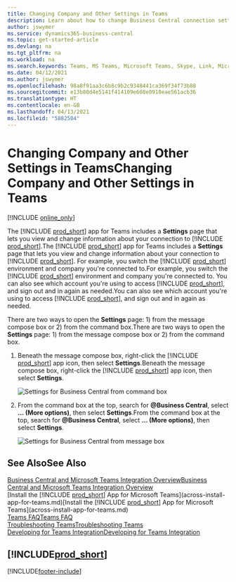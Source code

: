 ```yaml
---
title: Changing Company and Other Settings in Teams
description: Learn about how to change Business Central connection settings from Microsoft Teams.
author: jswymer
ms.service: dynamics365-business-central
ms.topic: get-started-article
ms.devlang: na
ms.tgt_pltfrm: na
ms.workload: na
ms.search.keywords: Teams, MS Teams, Microsoft Teams, Skype, Link, Microsoft 365, settings, search
ms.date: 04/12/2021
ms.author: jswymer
ms.openlocfilehash: 98a8f91aa3c6b8c9b2c9348441ca369f34f73b88
ms.sourcegitcommit: e13b80d4e5141f414109e660e0918eae561acb36
ms.translationtype: HT
ms.contentlocale: en-GB
ms.lasthandoff: 04/13/2021
ms.locfileid: "5882504"
---
```

# <a name="changing-company-and-other-settings-in-teams"></a><span data-ttu-id="1c7d6-103">Changing Company and Other Settings in Teams</span><span class="sxs-lookup"><span data-stu-id="1c7d6-103">Changing Company and Other Settings in Teams</span></span>

[!INCLUDE [online_only](includes/online_only.md)]

<span data-ttu-id="1c7d6-104">The [!INCLUDE [prod_short](includes/prod_short.md)] app for Teams includes a **Settings** page that lets you view and change information about your connection to [!INCLUDE [prod_short](includes/prod_short.md)].</span><span class="sxs-lookup"><span data-stu-id="1c7d6-104">The [!INCLUDE [prod_short](includes/prod_short.md)] app for Teams includes a **Settings** page that lets you view and change information about your connection to [!INCLUDE [prod_short](includes/prod_short.md)].</span></span> <span data-ttu-id="1c7d6-105">For example, you switch the [!INCLUDE [prod_short](includes/prod_short.md)] environment and company you're connected to.</span><span class="sxs-lookup"><span data-stu-id="1c7d6-105">For example, you switch the [!INCLUDE [prod_short](includes/prod_short.md)] environment and company you're connected to.</span></span> <span data-ttu-id="1c7d6-106">You can also see which account you're using to access [!INCLUDE [prod_short](includes/prod_short.md)], and sign out and in again as needed.</span><span class="sxs-lookup"><span data-stu-id="1c7d6-106">You can also see which account you're using to access [!INCLUDE [prod_short](includes/prod_short.md)], and sign out and in again as needed.</span></span>

<span data-ttu-id="1c7d6-107">There are two ways to open the **Settings** page: 1) from the message compose box or 2) from the command box.</span><span class="sxs-lookup"><span data-stu-id="1c7d6-107">There are two ways to open the **Settings** page: 1) from the message compose box or 2) from the command box.</span></span>

1. <span data-ttu-id="1c7d6-108">Beneath the message compose box, right-click the [!INCLUDE [prod_short](includes/prod_short.md)] app icon, then select **Settings**.</span><span class="sxs-lookup"><span data-stu-id="1c7d6-108">Beneath the message compose box, right-click the [!INCLUDE [prod_short](includes/prod_short.md)] app icon, then select **Settings**.</span></span>

    ![Settings for Business Central from command box](media/teams-settings-message-box.png)

2. <span data-ttu-id="1c7d6-110">From the command box at the top, search for **@Business Central**, select **... (More options)**, then select **Settings**.</span><span class="sxs-lookup"><span data-stu-id="1c7d6-110">From the command box at the top, search for **@Business Central**, select **... (More options)**, then select **Settings**.</span></span>

   ![Settings for Business Central from message box](media/teams-settings-command-box.png)

## <a name="see-also"></a><span data-ttu-id="1c7d6-112">See Also</span><span class="sxs-lookup"><span data-stu-id="1c7d6-112">See Also</span></span>

[<span data-ttu-id="1c7d6-113">Business Central and Microsoft Teams Integration Overview</span><span class="sxs-lookup"><span data-stu-id="1c7d6-113">Business Central and Microsoft Teams Integration Overview</span></span>](across-teams-overview.md)  
<span data-ttu-id="1c7d6-114">[Install the [!INCLUDE [prod_short](includes/prod_short.md)] App for Microsoft Teams](across-install-app-for-teams.md)</span><span class="sxs-lookup"><span data-stu-id="1c7d6-114">[Install the [!INCLUDE [prod_short](includes/prod_short.md)] App for Microsoft Teams](across-install-app-for-teams.md)</span></span>  
[<span data-ttu-id="1c7d6-115">Teams FAQ</span><span class="sxs-lookup"><span data-stu-id="1c7d6-115">Teams FAQ</span></span>](teams-faq.md)  
[<span data-ttu-id="1c7d6-116">Troubleshooting Teams</span><span class="sxs-lookup"><span data-stu-id="1c7d6-116">Troubleshooting Teams</span></span>](admin-teams-troubleshooting.md)  
[<span data-ttu-id="1c7d6-117">Developing for Teams Integration</span><span class="sxs-lookup"><span data-stu-id="1c7d6-117">Developing for Teams Integration</span></span>](/dynamics365/business-central/dev-itpro/developer/devenv-develop-for-teams)  

## [!INCLUDE[prod_short](includes/free_trial_md.md)]  


[!INCLUDE[footer-include](includes/footer-banner.md)]